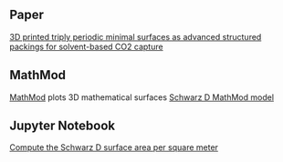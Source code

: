 ## Paper

[3D printed triply periodic minimal surfaces as advanced structured packings for solvent-based CO2 capture](./TPMS.pdf)

## MathMod

[MathMod](https://sourceforge.net/projects/mathmod/) plots 3D mathematical surfaces 
[Schwarz D MathMod model](./schwarz-d.js)

## Jupyter Notebook

[Compute the Schwarz D surface area per square meter](./schwarz-d.ipynb)



